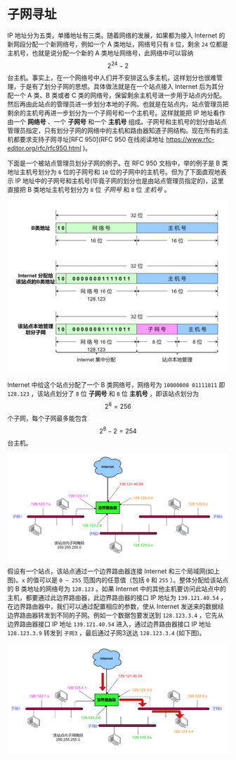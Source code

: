 # 子网寻址

IP 地址分为五类，单播地址有三类。随着网络的发展，如果都为接入 Internet 的新网段分配一个新网络号，例如一个 A 类地址，网络号只有 `8` 位，剩余 `24` 位都是主机号，也就是说分配一个新的 A 类地址网络号，此网络中可以容纳 $$2^{24} - 2$$ 台主机。事实上，在一个网络号中人们并不安排这么多主机，这样划分也很难管理，于是有了划分子网的思想。具体做法就是在一个站点接入 Internet 后为其分配一个 A 类、B 类或者 C 类的网络号，保留剩余主机号进一步用于站点内分配。然后再由此站点的管理员进一步划分本地的子网。也就是在站点内，站点管理员把剩余的主机号再进一步划分为一个子网号和一个主机号。这样就能把 IP 地址看作由一个 **网络号** 、一个 **子网号** 和一个 **主机号** 组成。子网号和主机号的划分由站点管理员指定，只有划分子网的网络中的主机和路由器知道子网结构。现在所有的主机都要求支持子网寻址\[RFC 950]\(RFC 950 在线阅读地址 https://www.rfc-editor.org/rfc/rfc950.html )。

下面是一个被站点管理员划分子网的例子。在 RFC 950 文档中，举的例子是 B 类地址主机号划分为 `6` 位的子网号和 `10` 位的子网中的主机号。但为了下面直观地表示 IP 地址中的子网号和主机号(毕竟子网的划分也是由站点管理员指定的)，这里直接把 B 类地址主机号划分为 `8` 位 _子网号_ 和 `8` 位 _主机号_ 。

![子网划分](../../.gitbook/assets/子网划分.png)

Internet 中给这个站点分配了一个 B 类网络号，网络号为 `10000000 01111011` 即 `128.123` ，该站点划分了 `8` 位 **子网号** 和 `8` 位 **主机号** ，即该站点划分为 $$2^{8} = 256$$ 个子网，每个子网最多能包含 $$2^{8} - 2 = 254$$ 台主机。

![站点](../../.gitbook/assets/站点.png)

假设有一个站点，该站点通过一个边界路由器连接 Internet 和三个局域网(如上图)。`x` 的值可以是 `0 ~ 255` 范围内的任意值（包括 `0` 和 `255` ）。整体分配给该站点的 B 类地址的网络号为 `128.123` 。如果 Internet 中的其他主机要访问此站点中的主机，都要通过此边界路由器，此边界路由器的接口 IP 地址为 `139.121.40.54` ，在边界路由器中，我们可以通过配置相应的参数，使从 Internet 发送来的数据经边界路由器转发到不同的子网。例如一个数据包要发送到 `128.123.3.4` ，它先从边界路由器接口 IP 地址 `139.121.40.54` 进入，通过边界路由器接口 IP 地址 `128.123.3.9` 转发到 `子网3` ，最后通过子网3送达 `128.123.3.4` (如下图)。

![子网寻址](../../.gitbook/assets/子网寻址.png)
